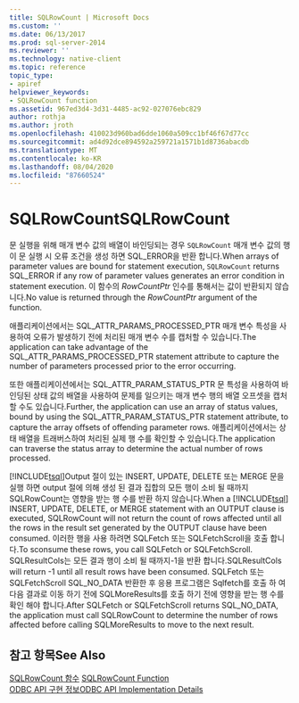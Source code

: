 ```yaml
---
title: SQLRowCount | Microsoft Docs
ms.custom: ''
ms.date: 06/13/2017
ms.prod: sql-server-2014
ms.reviewer: ''
ms.technology: native-client
ms.topic: reference
topic_type:
- apiref
helpviewer_keywords:
- SQLRowCount function
ms.assetid: 967ed3d4-3d31-4485-ac92-027076ebc829
author: rothja
ms.author: jroth
ms.openlocfilehash: 410023d960bad6dde1060a509cc1bf46f67d77cc
ms.sourcegitcommit: ad4d92dce894592a259721a1571b1d8736abacdb
ms.translationtype: MT
ms.contentlocale: ko-KR
ms.lasthandoff: 08/04/2020
ms.locfileid: "87660524"
---
```

# <a name="sqlrowcount"></a><span data-ttu-id="17dec-102">SQLRowCount</span><span class="sxs-lookup"><span data-stu-id="17dec-102">SQLRowCount</span></span>
  <span data-ttu-id="17dec-103">문 실행을 위해 매개 변수 값의 배열이 바인딩되는 경우 `SQLRowCount` 매개 변수 값의 행이 문 실행 시 오류 조건을 생성 하면 SQL_ERROR을 반환 합니다.</span><span class="sxs-lookup"><span data-stu-id="17dec-103">When arrays of parameter values are bound for statement execution, `SQLRowCount` returns SQL_ERROR if any row of parameter values generates an error condition in statement execution.</span></span> <span data-ttu-id="17dec-104">이 함수의 *RowCountPtr* 인수를 통해서는 값이 반환되지 않습니다.</span><span class="sxs-lookup"><span data-stu-id="17dec-104">No value is returned through the *RowCountPtr* argument of the function.</span></span>  
  
 <span data-ttu-id="17dec-105">애플리케이션에서는 SQL_ATTR_PARAMS_PROCESSED_PTR 매개 변수 특성을 사용하여 오류가 발생하기 전에 처리된 매개 변수 수를 캡처할 수 있습니다.</span><span class="sxs-lookup"><span data-stu-id="17dec-105">The application can take advantage of the SQL_ATTR_PARAMS_PROCESSED_PTR statement attribute to capture the number of parameters processed prior to the error occurring.</span></span>  
  
 <span data-ttu-id="17dec-106">또한 애플리케이션에서는 SQL_ATTR_PARAM_STATUS_PTR 문 특성을 사용하여 바인딩된 상태 값의 배열을 사용하여 문제를 일으키는 매개 변수 행의 배열 오프셋을 캡처할 수도 있습니다.</span><span class="sxs-lookup"><span data-stu-id="17dec-106">Further, the application can use an array of status values, bound by using the SQL_ATTR_PARAM_STATUS_PTR statement attribute, to capture the array offsets of offending parameter rows.</span></span> <span data-ttu-id="17dec-107">애플리케이션에서는 상태 배열을 트래버스하여 처리된 실제 행 수를 확인할 수 있습니다.</span><span class="sxs-lookup"><span data-stu-id="17dec-107">The application can traverse the status array to determine the actual number of rows processed.</span></span>  
  
 <span data-ttu-id="17dec-108">[!INCLUDE[tsql](../../includes/tsql-md.md)]Output 절이 있는 INSERT, UPDATE, DELETE 또는 MERGE 문을 실행 하면 output 절에 의해 생성 된 결과 집합의 모든 행이 소비 될 때까지 SQLRowCount는 영향을 받는 행 수를 반환 하지 않습니다.</span><span class="sxs-lookup"><span data-stu-id="17dec-108">When a [!INCLUDE[tsql](../../includes/tsql-md.md)] INSERT, UPDATE, DELETE, or MERGE statement with an OUTPUT clause is executed, SQLRowCount will not return the count of rows affected until all the rows in the result set generated by the OUTPUT clause have been consumed.</span></span> <span data-ttu-id="17dec-109">이러한 행을 사용 하려면 SQLFetch 또는 SQLFetchScroll을 호출 합니다.</span><span class="sxs-lookup"><span data-stu-id="17dec-109">To sconsume these rows, you call SQLFetch or SQLFetchScroll.</span></span> <span data-ttu-id="17dec-110">SQLResultCols는 모든 결과 행이 소비 될 때까지-1을 반환 합니다.</span><span class="sxs-lookup"><span data-stu-id="17dec-110">SQLResultCols will return -1 until all result rows have been consumed.</span></span> <span data-ttu-id="17dec-111">SQLFetch 또는 SQLFetchScroll SQL_NO_DATA 반환한 후 응용 프로그램은 Sqlfetch를 호출 하 여 다음 결과로 이동 하기 전에 SQLMoreResults를 호출 하기 전에 영향을 받는 행 수를 확인 해야 합니다.</span><span class="sxs-lookup"><span data-stu-id="17dec-111">After SQLFetch or SQLFetchScroll returns SQL_NO_DATA, the application must call SQLRowCount to determine the number of rows affected before calling SQLMoreResults to move to the next result.</span></span>  
  
## <a name="see-also"></a><span data-ttu-id="17dec-112">참고 항목</span><span class="sxs-lookup"><span data-stu-id="17dec-112">See Also</span></span>  
 <span data-ttu-id="17dec-113">[SQLRowCount 함수](https://go.microsoft.com/fwlink/?LinkId=59367) </span><span class="sxs-lookup"><span data-stu-id="17dec-113">[SQLRowCount Function](https://go.microsoft.com/fwlink/?LinkId=59367) </span></span>  
 [<span data-ttu-id="17dec-114">ODBC API 구현 정보</span><span class="sxs-lookup"><span data-stu-id="17dec-114">ODBC API Implementation Details</span></span>](odbc-api-implementation-details.md)  
  
  
